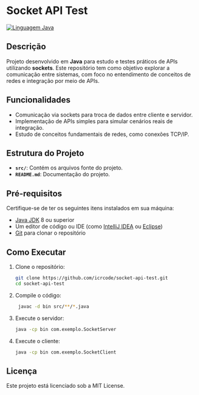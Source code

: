 # Socket API Test

[![Linguagem Java](https://img.shields.io/badge/Linguagem-Java-red)](https://www.java.com/)

## Descrição

Projeto desenvolvido em **Java** para estudo e testes práticos de APIs utilizando **sockets**. Este repositório tem como objetivo explorar a comunicação entre sistemas, com foco no entendimento de conceitos de redes e integração por meio de APIs.

## Funcionalidades

- Comunicação via sockets para troca de dados entre cliente e servidor.
- Implementação de APIs simples para simular cenários reais de integração.
- Estudo de conceitos fundamentais de redes, como conexões TCP/IP.

## Estrutura do Projeto

- **`src/`**: Contém os arquivos fonte do projeto.
- **`README.md`**: Documentação do projeto.

## Pré-requisitos

Certifique-se de ter os seguintes itens instalados em sua máquina:

- [Java JDK](https://www.oracle.com/java/technologies/javase-downloads.html) 8 ou superior
- Um editor de código ou IDE (como [IntelliJ IDEA](https://www.jetbrains.com/idea/) ou [Eclipse](https://www.eclipse.org/))
- [Git](https://git-scm.com/) para clonar o repositório

## Como Executar

1. Clone o repositório:
   ```bash
   git clone https://github.com/icrcode/socket-api-test.git
   cd socket-api-test
2. Compile o código:
   ```bash
    javac -d bin src/**/*.java
3. Execute o servidor:
   ```bash
   java -cp bin com.exemplo.SocketServer
4. Execute o cliente:
   ```bash
   java -cp bin com.exemplo.SocketClient
   
## Licença

Este projeto está licenciado sob a MIT License.
